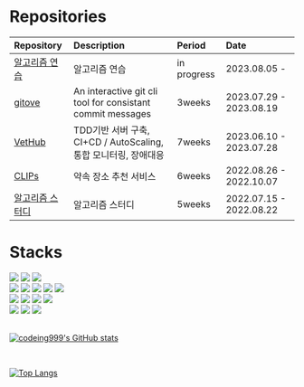 # Repositories
| Repository                                                               |  Description                   | Period    | Date | 
| :----------------------------------------------------------------------- | :----------------------------- | :-------- | :----|
| [알고리즘 연습](https://github.com/codeing999/algorithm_practice) | 알고리즘 연습                  | in progress | 2023.08.05 -  |
| [gitove](https://github.com/gitovep/gitove) | An interactive git cli tool for consistant commit messages | 3weeks | 2023.07.29 - 2023.08.19 |
| [VetHub](https://github.com/plus-tdd/animalNest) | TDD기반 서버 구축, CI+CD / AutoScaling, 통합 모니터링, 장애대응 | 7weeks | 2023.06.10 - 2023.07.28 |
| [CLIPs](https://github.com/codeing999/CLIPs-backend) | 약속 장소 추천 서비스                               | 6weeks | 2022.08.26 - 2022.10.07 |
| [알고리즘 스터디](https://github.com/codeing999/hanghae-algorithm-study) | 알고리즘 스터디                  | 5weeks | 2022.07.15 - 2022.08.22 |

<!--
| [Tindater](https://github.com/TinDater/TinDater-backend) | Tinder 클론 코딩                               | 1weeks | 2022.08.19 - 2022.08.25 |
| [Mypet](https://github.com/my-pet-hh99/mypet-back) | 애완동물을 자랑하는 SNS                               | 1weeks | 2022.08.12 - 2022.08.18 | 
| [Intense_Backend](https://github.com/codeing999/intense_backend) | 항해99 노드 심화주차                    | 1weeks | 2022.08.05 - 2022.08.11 |
| [브로콜리 프로젝트](https://github.com/Broccoli-Velog/Broccoli-Backend)  | Velog 클론코딩 - 사이드 프로젝트  | 2weeks | 2022.07.19 - 2022.08.05 |
| [Skilled_Backend](https://github.com/codeing999/skilled_backend) | 항해99 노드 숙련주차, CRUD              | 1weeks | 2022.07.29 - 2022.08.04 |
| [Basic_Backend](https://github.com/codeing999/basic_backend) | 항해99 노드 입문주차, CRUD                  | 1weeks | 2022.07.22 - 2022.07.28 |
| [Inside-Your-Melody](https://github.com/codeing999/Inside-Your-Melody) | 노래 영상 공유 사이트 | 1weeks | 2022.07.11 - 2022.07.14 |
-->

# Stacks  
<!-- https://simpleicons.org/
<img src="https://img.shields.io/badge/github action-2088FF?style=flat&logo=GitHub Actions&logoColor=white">
<img src="https://img.shields.io/badge/express-2088FF?style=flat&logo=express&logoColor=white">
 <img src="https://img.shields.io/badge/node.js-339933?style=for-the-badge&logo=Node.js&logoColor=white">
요밑에 세개는 넣기엔 너무 짜잘한거같아서 일단 뺌.
<img src="https://img.shields.io/badge/JSON Web Tokens-000000?style=flat&logo=JSON Web Tokens&logoColor=white">
  <img src="https://img.shields.io/badge/Passport-34E27A?style=flat&logo=Passport&logoColor=white">
  <img src="https://img.shields.io/badge/-.ENV-%23ECD53F?style=flat&logo=.ENV&logoColor=black">
-->
<div>
  <img src="https://img.shields.io/badge/javascript-F7DF1E?style=flat&logo=javascript&logoColor=black"> 
  <img src="https://img.shields.io/badge/-Node.js-%23339933?style=flat&logo=Node.js&logoColor=black">
  <img src="https://img.shields.io/badge/express-000000?style=flat&logo=express&logoColor=white">
  <br>
  <img src="https://img.shields.io/badge/Code Deploy-2088FF?style=flat&logo=Code Deploy&logoColor=white">
  <img src="https://img.shields.io/badge/Code Pipeline-2088FF?style=flat&logo=Code Pipeline&logoColor=white">
  <img src="https://img.shields.io/badge/EC2-FF9900?style=flat&logo=AMAZON EC2&logoColor=white">
  <img src="https://img.shields.io/badge/RDS-527FFF?style=flat&logo=AMAZON RDS&logoColor=white">
  <img src="https://img.shields.io/badge/S3-569A31?style=flat&logo=AMAZON S3&logoColor=white">
  <br>
  <img src="https://img.shields.io/badge/github-181717?style=flat&logo=github&logoColor=white">
  <img src="https://img.shields.io/badge/git-F05032?style=flat&logo=git&logoColor=white">
  <img src="https://img.shields.io/badge/Notion-000000?style=flat&logo=Notion&logoColor=white">
  <img src="https://img.shields.io/badge/Slack-4A154B?style=flat&logo=Slack&logoColor=white">
  <br>
 <img src="https://img.shields.io/badge/Ubuntu-E95420?style=flat&logo=Ubuntu&logoColor=white">
  <img src="https://img.shields.io/badge/Sequelize-52B0E7?style=flat&logo=Sequelize&logoColor=white">
  <img src="https://img.shields.io/badge/puppeteer-40B5A4?style=flat&logo=puppeteer&logoColor=black">
  

</div> 

<br>

[![codeing999's GitHub stats](https://github-readme-stats.vercel.app/api?username=Codeing999&show_icons=true&theme=cobalt)](https://github.com/Codeing999/github-readme-stats)

<br>

[![Top Langs](https://github-readme-stats.vercel.app/api/top-langs/?username=codeing999)](https://github.com/codeing999/github-readme-stats)







